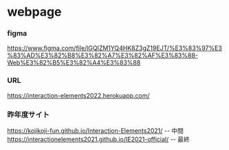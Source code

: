 # webpage

### figma
https://www.figma.com/file/lGQIZM1YQ4HK8Z3gZ19EJT/%E3%83%97%E3%83%AD%E3%82%B8%E3%82%A7%E3%82%AF%E3%83%88-Web%E3%82%B5%E3%82%A4%E3%83%88

### URL
https://interaction-elements2022.herokuapp.com/

### 昨年度サイト
https://kojikoji-fun.github.io/Interaction-Elements2021/ -- 中間  
https://interactionelements2021.github.io/IE2021-official/ -- 最終
